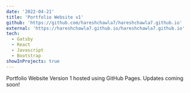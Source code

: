 ```yaml
---
date: '2022-04-21'
title: 'Portfolio Website v1'
github: 'https://github.com/hareshchawla7/hareshchawla7.github.io'
external: 'https://hareshchawla7.github.io/hareshchawla7.github.io'
tech:
  - Gatsby
  - React
  - Javascript
  - Bootstrap
showInProjects: true
---
```


Portfolio Website Version 1 hosted using GitHub Pages. Updates coming soon!
